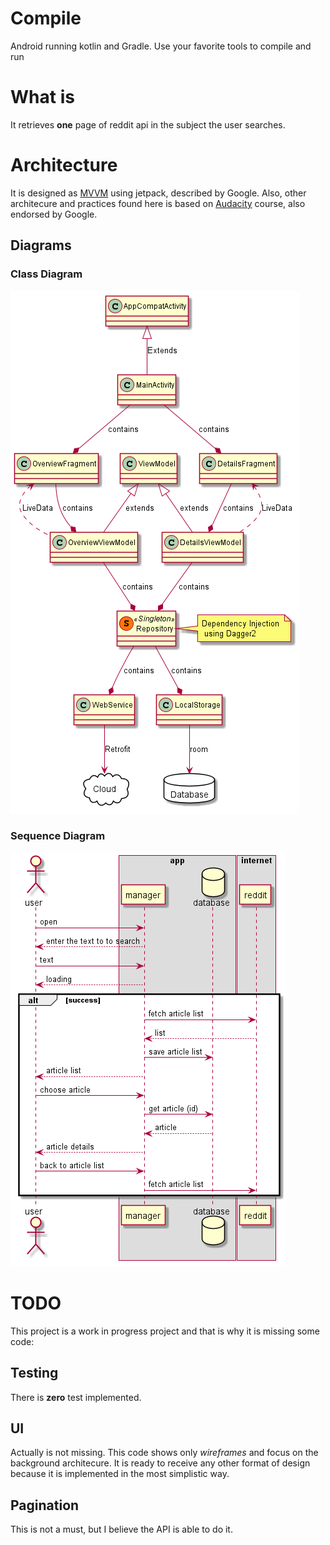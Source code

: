 # Compile

Android running kotlin and Gradle. Use your favorite tools to compile and run

# What is
It retrieves **one** page of reddit api in the subject the user searches.

# Architecture

It is designed as [MVVM](https://developer.android.com/jetpack/guide) using jetpack, described by Google. Also, other architecure and practices found here is based on [Audacity](https://classroom.udacity.com/courses/ud9012) course, also endorsed by Google.

## Diagrams

### Class Diagram

![Class Diagram](https://github.com/viniciushisao/reddit-articles/blob/master/docs/puml/classdiagram.png?raw=true)

### Sequence Diagram

![Sequence Diagram](https://github.com/viniciushisao/reddit-articles/blob/master/docs/puml/sequencediagram.png?raw=true)



# TODO
This project is a work in progress project and that is why it is missing some code:

## Testing
There is **zero** test implemented.  

## UI
Actually is not missing. This code shows only *wireframes* and focus on the background architecure. It is ready to receive any other format of design because it is implemented in the most simplistic way.

## Pagination
This is not a must, but I believe the API is able to do it. 


